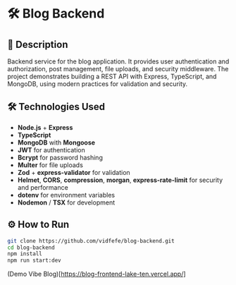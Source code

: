 # 🛠 Blog Backend

## 📖 Description
Backend service for the blog application. It provides user authentication and authorization, post management, file uploads, and security middleware. The project demonstrates building a REST API with Express, TypeScript, and MongoDB, using modern practices for validation and security.

## 🛠 Technologies Used
- **Node.js** + **Express**
- **TypeScript**
- **MongoDB** with **Mongoose**
- **JWT** for authentication
- **Bcrypt** for password hashing
- **Multer** for file uploads
- **Zod** + **express-validator** for validation
- **Helmet**, **CORS**, **compression**, **morgan**, **express-rate-limit** for security and performance
- **dotenv** for environment variables
- **Nodemon** / **TSX** for development

## ⚙️ How to Run

```bash
git clone https://github.com/vidfefe/blog-backend.git
cd blog-backend
npm install
npm run start:dev
```

(Demo Vibe Blog)[https://blog-frontend-lake-ten.vercel.app/]
